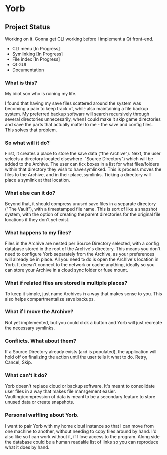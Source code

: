 # Yorb
## Project Status
Working on it. Gonna get CLI working before I implement a Qt front-end.
- CLI menu [In Progress]
- Symlinking [In Progress]
- File index [In Progress]
- Qt GUI
- Documentation

### What is this?
My idiot son who is ruining my life.

I found that having my save files scattered around the system was becoming a pain to keep track of, while also maintaining a file backup system.
My preferred backup software will search recursively through several directories unnecesarily, when I could make it skip game directories and save the parts that actually matter to me - the save and config files. This solves that problem.

### So what will it do?
First, it creates a place to store the save data ("the Archive").
Next, the user selects a directory located elsewhere ("Source Directory") which will be added to the Archive.
The user can tick boxes in a list for what files/folders within that directory they wish to have symlinked.
This is process moves the files to the Archive, and in their place, symlinks.
Ticking a directory will place a symlink at that location.

### What else can it do?
Beyond that, it should compress unused save files in a separate directory ("The Vault"), with a timestamped file name.
This is sort of like a snapshot system, with the option of creating the parent directories for the original file locations if they don't yet exist.

### What happens to my files?
Files in the Archive are nested per Source Directory selected, with a config database stored in the root of the Archive's directory.
This means you don't need to configure Yorb separately from the Archive, as your preferences will already be in place. All you need to do is open the Archive's location in Yorb.
It doesn't connect to the network or cache anything, ideally so you can store your Archive in a cloud sync folder or fuse mount.

### What if related files are stored in multiple places?
To keep it simple, just name Archives in a way that makes sense to you. This also helps compartmentalize save backups.

### What if I move the Archive?
Not yet implemented, but you could click a button and Yorb will just recreate the necessary symlinks.

### Conflicts. What about them?
If a Source Directory already exists (and is populated), the application will hold off on finalizing the action until the user tells it what to do. Retry, Cancel, Skip.

### What can't it do?
Yorb doesn't replace cloud or backup software. It's meant to consolidate user files in a way that makes file management easier. Vaulting/compression of data is meant to be a secondary feature to store unused data or create snapshots.

### Personal waffling about Yorb.
I want to pair Yorb with my home cloud instance so that I can move from one machine to another, without needing to copy files around by hand.
I'd also like so I can work without it, if I lose access to the program. Along side the database could be a human readable list of links so you can reproduce what it does by hand.
